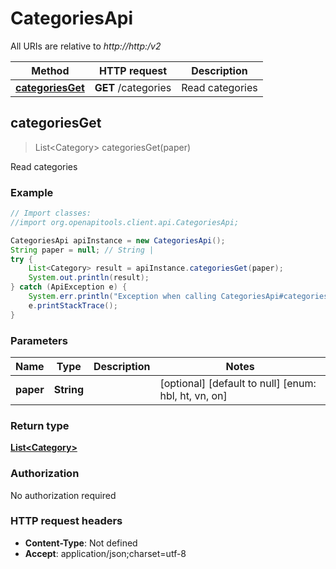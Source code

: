 # CategoriesApi

All URIs are relative to *http://http:/v2*

Method | HTTP request | Description
------------- | ------------- | -------------
[**categoriesGet**](CategoriesApi.md#categoriesGet) | **GET** /categories | Read categories



## categoriesGet

> List&lt;Category&gt; categoriesGet(paper)

Read categories

### Example

```java
// Import classes:
//import org.openapitools.client.api.CategoriesApi;

CategoriesApi apiInstance = new CategoriesApi();
String paper = null; // String | 
try {
    List<Category> result = apiInstance.categoriesGet(paper);
    System.out.println(result);
} catch (ApiException e) {
    System.err.println("Exception when calling CategoriesApi#categoriesGet");
    e.printStackTrace();
}
```

### Parameters


Name | Type | Description  | Notes
------------- | ------------- | ------------- | -------------
 **paper** | **String**|  | [optional] [default to null] [enum: hbl, ht, vn, on]

### Return type

[**List&lt;Category&gt;**](Category.md)

### Authorization

No authorization required

### HTTP request headers

- **Content-Type**: Not defined
- **Accept**: application/json;charset=utf-8


